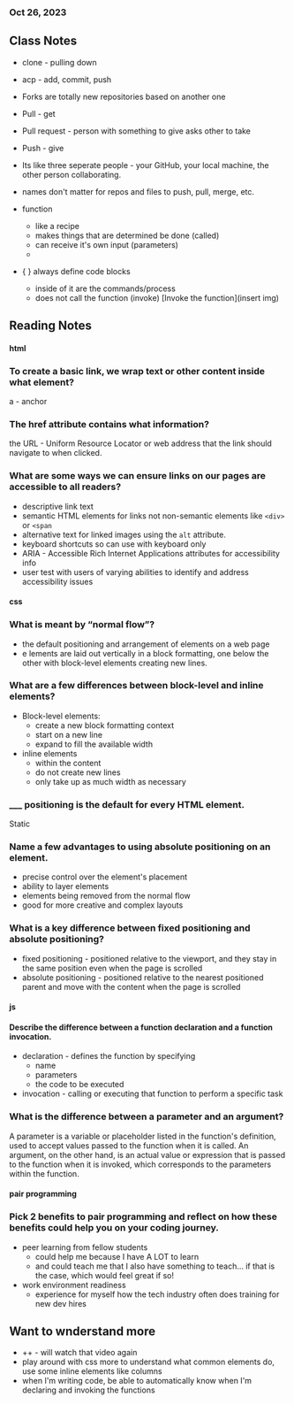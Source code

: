 
### Oct 26, 2023

## Class Notes

- clone - pulling down
- acp - add, commit, push
- Forks are totally new repositories based on another one
- Pull - get
- Pull request - person with something to give asks other to take
- Push - give
- Its like three seperate people - your GitHub, your local machine, the other person collaborating.
- names don't matter for repos and files to push, pull, merge, etc.

- function
    - like a recipe
    - makes things that are determined be done (called)
    - can receive it's own input (parameters)
    -


- { } always define code blocks
    - inside of it are the commands/process
    - does not call the function (invoke)
[Invoke the function](insert img)




## Reading Notes

#### html

### To create a basic link, we wrap text or other content inside what element?
a - anchor

### The href attribute contains what information?
the URL - Uniform Resource Locator or web address that the link should navigate to when clicked.

### What are some ways we can ensure links on our pages are accessible to all readers?
- descriptive link text
- semantic HTML elements for links not non-semantic elements like `<div>` or `<span`
- alternative text for linked images using the `alt` attribute.
- keyboard shortcuts so can use with keyboard only
- ARIA - Accessible Rich Internet Applications attributes for accessibility info
- user test with users of varying abilities to identify and address accessibility issues

#### css

### What is meant by “normal flow”?
- the default positioning and arrangement of elements on a web page
- e lements are laid out vertically in a block formatting, one below the other with block-level elements creating new lines.

### What are a few differences between block-level and inline elements?
- Block-level elements:
    - create a new block formatting context
    - start on a new line
    - expand to fill the available width
- inline elements
    - within the content
    - do not create new lines
    - only take up as much width as necessary

### ___ positioning is the default for every HTML element.
Static

### Name a few advantages to using absolute positioning on an element.
- precise control over the element's placement
- ability to layer elements
- elements being removed from the normal flow
- good for more creative and complex layouts

### What is a key difference between fixed positioning and absolute positioning?
- fixed positioning - positioned relative to the viewport, and they stay in the same position even when the page is scrolled
- absolute positioning - positioned relative to the nearest positioned parent and move with the content when the page is scrolled

#### js

#### Describe the difference between a function declaration and a function invocation.
- declaration - defines the function by specifying
    - name
    - parameters
    - the code to be executed
- invocation - calling or executing that function to perform a specific task

### What is the difference between a parameter and an argument?
A parameter is a variable or placeholder listed in the function's definition, used to accept values passed to the function when it is called. An argument, on the other hand, is an actual value or expression that is passed to the function when it is invoked, which corresponds to the parameters within the function.

#### pair programming

### Pick 2 benefits to pair programming and reflect on how these benefits could help you on your coding journey.
- peer learning from fellow students
    - could help me because I have A LOT to learn
    - and could teach me that I also have something to teach... if that is the case, which would feel great if so!
- work environment readiness
    - experience for myself how the tech industry often does training for new dev hires


## Want to wnderstand more

- ++ - will watch that video again
- play around with css more to understand what common elements do, use some inline elements like columns
- when I'm writing code, be able to automatically know when I'm declaring and invoking the functions
